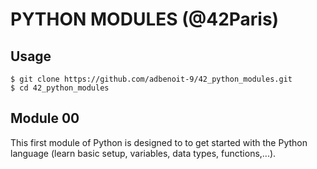 # PYTHON MODULES (@42Paris)

## Usage
```
$ git clone https://github.com/adbenoit-9/42_python_modules.git
$ cd 42_python_modules
```

## Module 00
This first module of Python is designed to to get started with the Python language (learn basic setup, variables, data types, functions,...).
